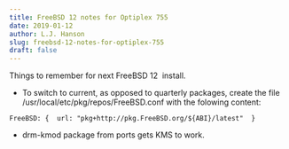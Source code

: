 ```yaml
---
title: FreeBSD 12 notes for Optiplex 755
date: 2019-01-12
author: L.J. Hanson
slug: freebsd-12-notes-for-optiplex-755
draft: false
---
```


Things to remember for next FreeBSD 12  install.

- To switch to current, as opposed to quarterly packages, create the file /usr/local/etc/pkg/repos/FreeBSD.conf with the folowing content:

```shell
FreeBSD: {  url: "pkg+http://pkg.FreeBSD.org/${ABI}/latest"  }
```

- drm-kmod package from ports gets KMS to work.

